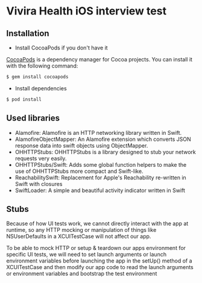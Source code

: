 # Vivira Health iOS interview test

## Installation

- Install CocoaPods if you don't have it

[CocoaPods](http://cocoapods.org) is a dependency manager for Cocoa projects. You can install it with the following command:

```bash
$ gem install cocoapods
```

- Install dependencies

```bash
$ pod install
```

## Used libraries

- Alamofire: Alamofire is an HTTP networking library written in Swift.
- AlamofireObjectMapper: An Alamofire extension which converts JSON response data into swift objects using ObjectMapper.
- OHHTTPStubs: OHHTTPStubs is a library designed to stub your network requests very easily.
- OHHTTPStubs/Swift: Adds some global function helpers to make the use of OHHTTPStubs more compact and Swift-like.
- ReachabilitySwift: Replacement for Apple's Reachability re-written in Swift with closures
- SwiftLoader: A simple and beautiful activity indicator written in Swift

## Stubs

Because of how UI tests work, we cannot directly interact with the app at runtime, so any HTTP mocking or manipulation of things like NSUserDefaults in a XCUITestCase will not affect our app.

To be able to mock HTTP or setup & teardown our apps environment for specific UI tests, we will need to set launch arguments or launch environment variables before launching the app in the setUp() method of a XCUITestCase and then modify our app code to read the launch arguments or environment variables and bootstrap the test environment

